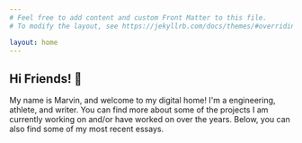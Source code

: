 ```yaml
---
# Feel free to add content and custom Front Matter to this file.
# To modify the layout, see https://jekyllrb.com/docs/themes/#overriding-theme-defaults

layout: home
---
```

## Hi Friends! 👋

My name is Marvin, and welcome to my digital home! I'm a engineering, athlete, and writer. You can find
more about some of the projects I am currently working on and/or have worked on over the years. Below, you can also find some of my most recent essays. 